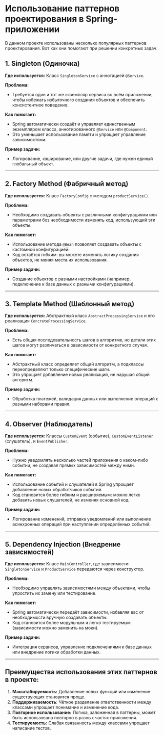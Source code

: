 # Использование паттернов проектирования в Spring-приложении

В данном проекте использованы несколько популярных паттернов проектирования. Вот как они помогают при решении конкретных задач:

## 1. Singleton (Одиночка)
**Где используется:** Класс `SingletonService` с аннотацией `@Service`.

**Проблема:**
- Требуется один и тот же экземпляр сервиса во всём приложении, чтобы избежать избыточного создания объектов и обеспечить консистентное поведение.

**Как помогает:**
- Spring автоматически создаёт и управляет единственным экземпляром класса, аннотированного `@Service` или `@Component`.
- Это уменьшает использование памяти и упрощает управление зависимостями.

**Пример задачи:**
- Логирование, кэширование, или другие задачи, где нужен единый глобальный объект.

---

## 2. Factory Method (Фабричный метод)
**Где используется:** Класс `FactoryConfig` с методом `productService()`.

**Проблема:**
- Необходимо создавать объекты с различными конфигурациями или параметрами без необходимости изменять код, использующий эти объекты.

**Как помогает:**
- Использование метода `@Bean` позволяет создавать объекты с кастомной конфигурацией.
- Код остаётся гибким: вы можете изменять логику создания объектов, не меняя места их использования.

**Пример задачи:**
- Создание объектов с разными настройками (например, подключение к базе данных с разными конфигурациями).

---

## 3. Template Method (Шаблонный метод)
**Где используется:** Абстрактный класс `AbstractProcessingService` и его реализация `ConcreteProcessingService`.

**Проблема:**
- Есть общая последовательность шагов в алгоритме, но детали этих шагов могут различаться в зависимости от конкретного случая.

**Как помогает:**
- Абстрактный класс определяет общий алгоритм, а подклассы переопределяют только специфические шаги.
- Это упрощает добавление новых реализаций, не нарушая общий алгоритм.

**Пример задачи:**
- Обработка платежей, валидация данных или выполнение операций с разными наборами правил.

---

## 4. Observer (Наблюдатель)
**Где используется:** Классы `CustomEvent` (событие), `CustomEventListener` (слушатель), и `EventPublisher`.

**Проблема:**
- Нужно уведомлять несколько частей приложения о каком-либо событии, не создавая прямых зависимостей между ними.

**Как помогает:**
- Использование событий и слушателей в Spring упрощает добавление новых обработчиков событий.
- Код становится более гибким и расширяемым: можно легко добавить новых слушателей, не изменяя основной код.

**Пример задачи:**
- Логирование изменений, отправка уведомлений или выполнение асинхронных операций при наступлении определённых событий.

---

## 5. Dependency Injection (Внедрение зависимостей)
**Где используется:** Класс `MainController`, где зависимости `SingletonService` и `ProductService` передаются через конструктор.

**Проблема:**
- Необходимо управлять зависимостями между объектами, чтобы упростить их замену или тестирование.

**Как помогает:**
- Spring автоматически передаёт зависимости, избавляя вас от необходимости вручную создавать объекты.
- Код становится более модульным и легко тестируемым (зависимости можно заменить на моки).

**Пример задачи:**
- Интеграция сервисов, управление подключениями к базе данных или внедрение логики обработки данных.

---

## Преимущества использования этих паттернов в проекте:
1. **Масштабируемость:** Добавление новых функций или изменение существующих становится проще.
2. **Поддерживаемость:** Чёткое разделение ответственности между классами упрощает понимание и изменение кода.
3. **Повторное использование:** Логика, заложенная в паттерны, может быть использована повторно в разных частях приложения.
4. **Тестируемость:** Слабая связанность между классами упрощает написание тестов.
